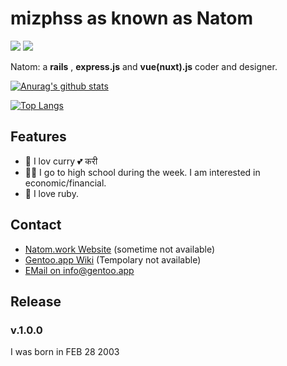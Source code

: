 # mizphss as known as Natom
![](https://img.shields.io/badge/height-180.1-000000.svg?style=for-the-badge)
![](https://img.shields.io/badge/age-17-ff7964.svg?style=for-the-badge)

Natom: a **rails** , **express.js** and **vue(nuxt).js** coder and designer.

[![Anurag's github stats](https://github-readme-stats.vercel.app/api?username=mizphses)](https://github.com/mizphses)

[![Top Langs](https://github-readme-stats.vercel.app/api/top-langs/?username=anuraghazra)](https://github.com/mizphses)

## Features
- 🍛 I lov curry 💕 करी
- 👩‍🎓 I go to high school during the week. I am interested in economic/financial.
- 💎 I love ruby.

## Contact
- [Natom.work Website](https://www.natom.work) (sometime not available)
- [Gentoo.app Wiki](https://www.gentoo.app) (Tempolary not available)
- [EMail on info@gentoo.app](mailto:info@gentoo.app)

## Release

### v.1.0.0
I was born in FEB 28 2003

